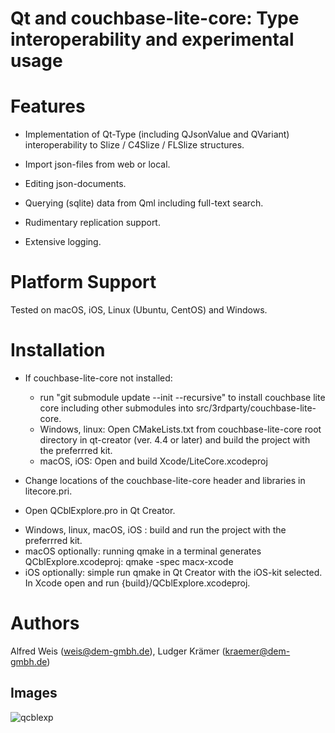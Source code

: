 # Qt and couchbase-lite-core: Type interoperability and experimental usage


# Features

* Implementation of Qt-Type (including QJsonValue and QVariant) interoperability to Slize / C4Slize / FLSlize structures.

* Import json-files from web or local.

* Editing json-documents.

* Querying (sqlite) data from Qml including full-text search.

* Rudimentary replication support.

* Extensive logging.

# Platform Support

Tested on macOS, iOS, Linux (Ubuntu, CentOS) and Windows.

# Installation

* If couchbase-lite-core not installed:
  - run "git submodule update --init --recursive" to install couchbase lite core including other submodules
    into src/3rdparty/couchbase-lite-core.
  - Windows, linux: Open CMakeLists.txt from couchbase-lite-core root directory in qt-creator (ver. 4.4 or later) and build the project
    with the preferrred kit.
  - macOS, iOS: Open and build Xcode/LiteCore.xcodeproj


* Change locations of the couchbase-lite-core header and libraries in litecore.pri.

* Open QCblExplore.pro in Qt Creator.
- Windows, linux, macOS, iOS : build and run the project with the preferrred kit.
- macOS optionally: running qmake in a terminal generates QCblExplore.xcodeproj:
  qmake -spec macx-xcode
- iOS optionally: simple run qmake in Qt Creator with the iOS-kit selected.
  In Xcode open and run {build}/QCblExplore.xcodeproj.



# Authors

Alfred Weis (weis@dem-gmbh.de), Ludger Krämer (kraemer@dem-gmbh.de)

## Images
![qcblexp](https://user-images.githubusercontent.com/180036/30911529-420af994-a389-11e7-9ac6-092bd2bcc319.png)
